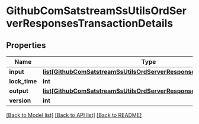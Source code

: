 # GithubComSatstreamSsUtilsOrdServerResponsesTransactionDetails

## Properties
Name | Type | Description | Notes
------------ | ------------- | ------------- | -------------
**input** | [**list[GithubComSatstreamSsUtilsOrdServerResponsesTransactionInput]**](GithubComSatstreamSsUtilsOrdServerResponsesTransactionInput.md) |  | [optional] 
**lock_time** | **int** |  | [optional] 
**output** | [**list[GithubComSatstreamSsUtilsOrdServerResponsesTransactionOutput]**](GithubComSatstreamSsUtilsOrdServerResponsesTransactionOutput.md) |  | [optional] 
**version** | **int** |  | [optional] 

[[Back to Model list]](../README.md#documentation-for-models) [[Back to API list]](../README.md#documentation-for-api-endpoints) [[Back to README]](../README.md)


